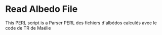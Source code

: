 # Read Albedo File

This PERL script is a
Parser PERL des fichiers d'albédos calculés avec le code de TR de Maélie


